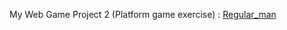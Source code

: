 My Web Game Project 2 (Platform game exercise)  :   <a href="https://jashinjashua.github.io/regular-man/">Regular_man </a>
